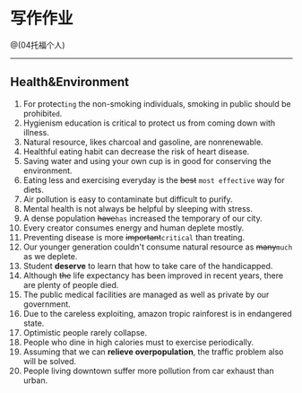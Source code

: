 # 写作作业
@(04托福个人)

------

## Health&Environment
1. For protect`ing` the non-smoking individuals, smoking in public should be prohibit`ed`.
2. Hygienism education is critical to protect us from coming down with illness.
3. Natural resource, likes charcoal and gasoline, are nonrenewable.
4. Healthful eating habit can decrease the risk of heart disease.
5. Saving water and using your own cup is in good for conserving the environment.
6. Eating less and exercising everyday is the ~~best~~ `most effective` way for diets.
7. Air pollution is easy to contaminate but difficult to purify.
8. Mental health is not always be helpful by sleeping with stress.
9. A dense population ~~have~~`has` increased the temporary of our city.
10. Every creator consumes energy and human deplete mostly.
11. Preventing disease is more ~~important~~`critical` than treating.
12. Our younger generation couldn't consume natural resource as ~~many~~`much` as we deplete.
13. Student __deserve__ to learn that how to take care of the handicapped.
14. Although ~~the~~ life expectancy has been improved in recent years, there are plenty of people died.
15. The public medical facilities are managed as well as private by our government.
16. Due to the careless exploiting, amazon tropic rainforest is in endangered state.
17. Optimistic people rarely collapse.
18. People who dine in high calories must to exercise periodically.
19. Assuming that we can __relieve overpopulation__, the traffic problem also will be solved.
20. People living downtown suffer more pollution from car exhaust than urban.


